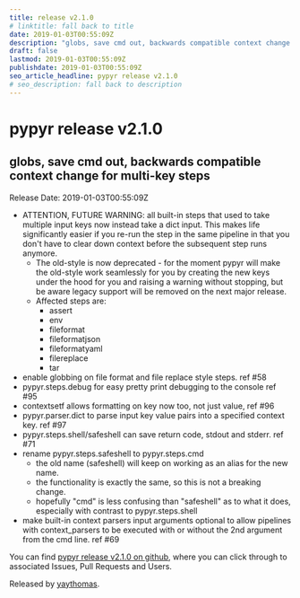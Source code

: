 ```yaml
---
title: release v2.1.0
# linktitle: fall back to title
date: 2019-01-03T00:55:09Z
description: "globs, save cmd out, backwards compatible context change for multi-key steps"
draft: false
lastmod: 2019-01-03T00:55:09Z
publishdate: 2019-01-03T00:55:09Z
seo_article_headline: pypyr release v2.1.0
# seo_description: fall back to description
---
```

# pypyr release v2.1.0
## globs, save cmd out, backwards compatible context change for multi-key steps
Release Date: 2019-01-03T00:55:09Z

- ATTENTION, FUTURE WARNING: all built-in steps that used to take multiple input keys now instead take a dict input. This makes life significantly easier if you re-run the step in the same pipeline in that you don't have to clear down context before the subsequent step runs anymore. 
  - The old-style is now deprecated - for the moment pypyr will make the old-style work seamlessly for you by creating the new keys under the hood for you and raising a warning without stopping, but be aware legacy support will be removed on the next major release.
  - Affected steps are: 
    - assert
    - env
    - fileformat
    - fileformatjson
    - fileformatyaml
    - filereplace
    - tar
- enable globbing on file format and file replace style steps. ref #58 
- pypyr.steps.debug for easy pretty print debugging to the console ref #95
- contextsetf allows formatting on key now too, not just value, ref #96
- pypyr.parser.dict to parse input key value pairs into a specified context key. ref #97
- pypyr.steps.shell/safeshell can save return code, stdout and stderr. ref #71
- rename pypyr.steps.safeshell to pypyr.steps.cmd
  - the old name (safeshell) will keep on working as an alias for the new name.
  - the functionality is exactly the same, so this is not a breaking change.
  - hopefully "cmd" is less confusing than "safeshell" as to what it does, especially with contrast to pypyr.steps.shell
- make built-in context parsers input arguments optional to allow pipelines with context_parsers to be executed with or without the 2nd argument from the cmd line. ref #69

You can find [pypyr release v2.1.0 on github](https://github.com/pypyr/pypyr-cli/releases/tag/v2.1.0), where you can 
click through to associated Issues, Pull Requests and Users.

Released by [yaythomas](https://github.com/yaythomas).

